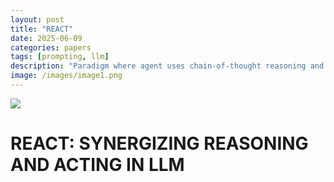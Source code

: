 ```yaml
---
layout: post
title: "REACT"
date: 2025-06-09
categories: papers
tags: [prompting, llm]
description: "Paradigm where agent uses chain-of-thought reasoning and tool-using actions in aggregation."
image: /images/image1.png
---
```


<img src="{{ '/poster/react.png' | relative_url }}">





# REACT: SYNERGIZING REASONING AND ACTING IN LLM